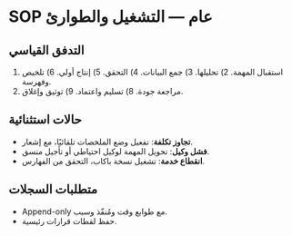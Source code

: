 # SOP عام — التشغيل والطوارئ

## التدفق القياسي
1) استقبال المهمة. 2) تحليلها. 3) جمع البيانات. 4) التحقق. 5) إنتاج أولي. 6) تلخيص وفهرسة.
7) مراجعة جودة. 8) تسليم واعتماد. 9) توثيق وإغلاق.

## حالات استثنائية
- **تجاوز تكلفة**: تفعيل وضع الملخصات تلقائيًا، مع إشعار.
- **فشل وكيل**: تحويل المهمة لوكيل احتياطي أو تأجيل منسق.
- **انقطاع خدمة**: تشغيل نسخة باكاب، التحقق من الفهارس.

## متطلبات السجلات
- Append-only مع طوابع وقت ومُنفّذ وسبب.
- حفظ لقطات قرارات رئيسية.
